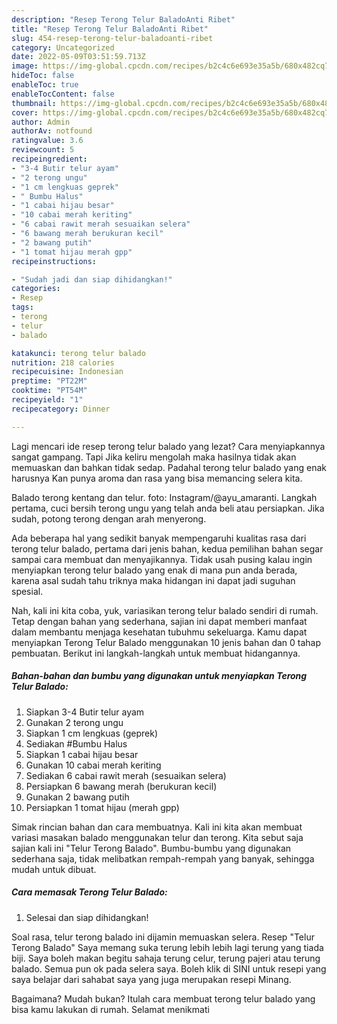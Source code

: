 ```yaml
---
description: "Resep Terong Telur BaladoAnti Ribet"
title: "Resep Terong Telur BaladoAnti Ribet"
slug: 454-resep-terong-telur-baladoanti-ribet
category: Uncategorized
date: 2022-05-09T03:51:59.713Z
image: https://img-global.cpcdn.com/recipes/b2c4c6e693e35a5b/680x482cq70/terong-telur-balado-foto-resep-utama.jpg
hideToc: false
enableToc: true
enableTocContent: false
thumbnail: https://img-global.cpcdn.com/recipes/b2c4c6e693e35a5b/680x482cq70/terong-telur-balado-foto-resep-utama.jpg
cover: https://img-global.cpcdn.com/recipes/b2c4c6e693e35a5b/680x482cq70/terong-telur-balado-foto-resep-utama.jpg
author: Admin
authorAv: notfound
ratingvalue: 3.6
reviewcount: 5
recipeingredient:
- "3-4 Butir telur ayam"
- "2 terong ungu"
- "1 cm lengkuas geprek"
- " Bumbu Halus"
- "1 cabai hijau besar"
- "10 cabai merah keriting"
- "6 cabai rawit merah sesuaikan selera"
- "6 bawang merah berukuran kecil"
- "2 bawang putih"
- "1 tomat hijau merah gpp"
recipeinstructions:

- "Sudah jadi dan siap dihidangkan!"
categories:
- Resep
tags:
- terong
- telur
- balado

katakunci: terong telur balado 
nutrition: 218 calories
recipecuisine: Indonesian
preptime: "PT22M"
cooktime: "PT54M"
recipeyield: "1"
recipecategory: Dinner

---
```



Lagi mencari ide resep terong telur balado yang lezat? Cara menyiapkannya sangat gampang. Tapi Jika keliru mengolah maka hasilnya tidak akan memuaskan dan bahkan tidak sedap. Padahal terong telur balado yang enak harusnya Kan punya aroma dan rasa yang bisa memancing selera kita.


Balado terong kentang dan telur. foto: Instagram/@ayu_amaranti. Langkah pertama, cuci bersih terong ungu yang telah anda beli atau persiapkan. Jika sudah, potong terong dengan arah menyerong.

Ada beberapa hal yang sedikit banyak mempengaruhi kualitas rasa dari terong telur balado, pertama dari jenis bahan, kedua pemilihan bahan segar sampai cara membuat dan menyajikannya. Tidak usah pusing kalau ingin menyiapkan terong telur balado yang enak di mana pun anda berada, karena asal sudah tahu triknya maka hidangan ini dapat jadi suguhan spesial.


Nah, kali ini kita coba, yuk, variasikan terong telur balado sendiri di rumah. Tetap dengan bahan yang sederhana, sajian ini dapat memberi manfaat dalam membantu menjaga kesehatan tubuhmu sekeluarga. Kamu dapat menyiapkan Terong Telur Balado menggunakan 10 jenis bahan dan 0 tahap pembuatan. Berikut ini langkah-langkah untuk membuat hidangannya.

<!--inarticleads1-->

##### Bahan-bahan dan bumbu yang digunakan untuk menyiapkan Terong Telur Balado:

1. Siapkan 3-4 Butir telur ayam
1. Gunakan 2 terong ungu
1. Siapkan 1 cm lengkuas (geprek)
1. Sediakan  #Bumbu Halus
1. Siapkan 1 cabai hijau besar
1. Gunakan 10 cabai merah keriting
1. Sediakan 6 cabai rawit merah (sesuaikan selera)
1. Persiapkan 6 bawang merah (berukuran kecil)
1. Gunakan 2 bawang putih
1. Persiapkan 1 tomat hijau (merah gpp)


Simak rincian bahan dan cara membuatnya. Kali ini kita akan membuat variasi masakan balado menggunakan telur dan terong. Kita sebut saja sajian kali ini &#34;Telur Terong Balado&#34;. Bumbu-bumbu yang digunakan sederhana saja, tidak melibatkan rempah-rempah yang banyak, sehingga mudah untuk dibuat. 

<!--inarticleads2-->

##### Cara memasak Terong Telur Balado:


1. Selesai dan siap dihidangkan!

Soal rasa, telur terong balado ini dijamin memuaskan selera. Resep &#34;Telur Terong Balado&#34; Saya memang suka terung lebih lebih lagi terung yang tiada biji. Saya boleh makan begitu sahaja terung celur, terung pajeri atau terung balado. Semua pun ok pada selera saya. Boleh klik di SINI untuk resepi yang saya belajar dari sahabat saya yang juga merupakan resepi Minang. 

Bagaimana? Mudah bukan? Itulah cara membuat terong telur balado yang bisa kamu lakukan di rumah. Selamat menikmati
